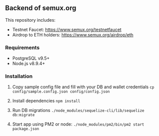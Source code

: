 ## Backend of semux.org
This repository includes: 
* Testnet Faucet: https://www.semux.org/testnetfaucet
* Airdrop to ETH holders: https://www.semux.org/airdrop/eth

### Requirements 
* PostgreSQL v9.5+
* Node.js v8.9.4+

### Installation 
1. Copy sample config file and fill with your DB and wallet credentials 
```cp config/sample.config.json config/config.json```

2. Install dependencies ```npm install```

3. Run DB migrations ```./node_modules/sequelize-cli/lib/sequelize db:migrate```

3. Start app using PM2 or node: ```./node_modules/pm2/bin/pm2 start package.json```

